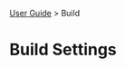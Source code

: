[User Guide](https://github.com/haleyrequa/UnityWallPackage/blob/main/Documentation/UserGuide.MD) >  Build

# Build Settings
